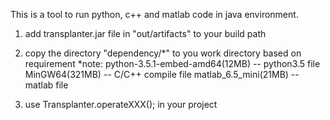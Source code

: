 This is a tool to run python, c++ and matlab code in java environment.

1. add transplanter.jar file in "out/artifacts" to your build path

2. copy the directory "dependency/*" to you work directory based on requirement
    *note:
        python-3.5.1-embed-amd64(12MB) -- python3.5 file
        MinGW64(321MB) -- C/C++ compile file
        matlab_6.5_mini(21MB) -- matlab file

3. use Transplanter.operateXXX(); in your project
